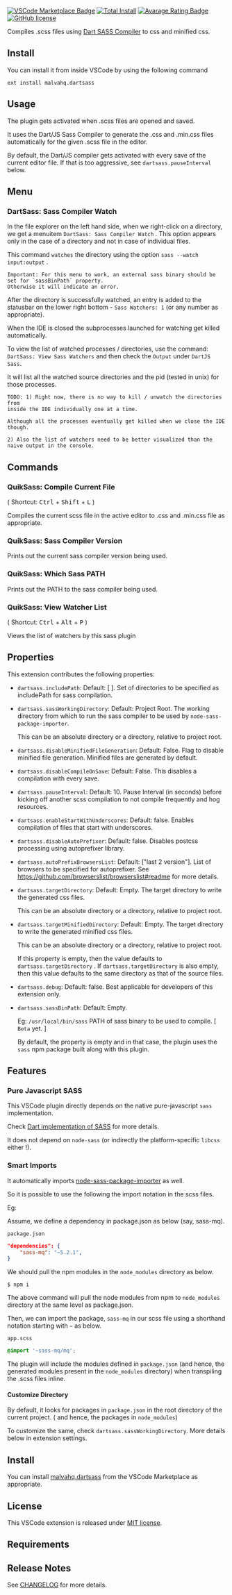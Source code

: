 [![VSCode Marketplace Badge](https://img.shields.io/vscode-marketplace/v/malvahq.dartsass.svg?label=VSCode%20Marketplace&style=flat-square)](https://marketplace.visualstudio.com/items?itemName=malvahq.dartsass) [![Total Install](https://img.shields.io/vscode-marketplace/d/malvahq.dartsass.svg?style=flat-square)](https://marketplace.visualstudio.com/items?itemName=malvahq.dartsass) [![Avarage Rating Badge](https://img.shields.io/vscode-marketplace/r/malvahq.dartsass.svg?style=flat-square)](https://marketplace.visualstudio.com/items?itemName=malvahq.dartsass) [![GitHub license](https://img.shields.io/badge/license-MIT-blue.svg?style=flat-square)](https://github.com/malvahq/vscode-plugin-dartsass/)


Compiles .scss files using [Dart SASS Compiler](https://sass-lang.com/dart-sass) to css and minified css.

## Install

You can install it from inside VSCode by using the following command

`
ext install malvahq.dartsass
`


## Usage

The plugin gets activated when .scss files are opened and saved.

It uses the Dart/JS Sass Compiler to generate the .css and .min.css files automatically for the given .scss file in the editor.

By default, the Dart/JS compiler gets activated with every save of the current editor file.
If that is too aggressive, see `dartsass.pauseInterval` below.

## Menu

### DartSass: Sass Compiler Watch

  In the file explorer on the left hand side, when we right-click on a directory, we get a menuitem `DartSass: Sass Compiler Watch` .
  This option appears only in the case of a directory and not in case of individual files.


  This command `watches` the directory using the option `sass --watch input:output` .

  ```
  Important: For this menu to work, an external sass binary should be set for `sassBinPath` property.
  Otherwise it will indicate an error.
  ```

  After the directory is successfully watched, an entry is added to the statusbar on the lower right bottom - `Sass Watchers: 1` (or any number as appropriate).

  When the IDE is closed the subprocesses launched for watching get killed automatically.

  To view the list of watched processes / directories, use the command: `DartSass: View Sass Watchers` and then check the `Output` under `DartJS Sass`.

  It will list all the watched source directories and the pid (tested in unix) for those processes.

  ```
  TODO: 1) Right now, there is no way to kill / unwatch the directories from
  inside the IDE individually one at a time.

  Although all the processes eventually get killed when we close the IDE though.

  2) Also the list of watchers need to be better visualized than the naive output in the console.
  ```

## Commands

### QuikSass: Compile Current File

( Shortcut: <kbd>Ctrl</kbd> + <kbd>Shift</kbd> + <kbd>L</kbd> )

Compiles the current scss file in the active editor to .css and .min.css file as appropriate.

### QuikSass: Sass Compiler Version

Prints out the current sass compiler version being used.

### QuikSass: Which Sass PATH

Prints out the PATH to the sass compiler being used.

### QuikSass: View Watcher List

( Shortcut: <kbd>Ctrl</kbd> + <kbd>Alt</kbd> + <kbd>P</kbd> )

Views the list of watchers by this sass plugin

## Properties

This extension contributes the following properties:

* `dartsass.includePath`: Default: [ ]. Set of directories to be specified as includePath for sass compilation.
* `dartsass.sassWorkingDirectory`: Default: Project Root. The working directory from which to run the sass compiler to be used by `node-sass-package-importer`.

  This can be an absolute directory or a directory, relative to project root.
* `dartsass.disableMinifiedFileGeneration`: Default: False. Flag to disable minified file generation. Minified files are generated by default.
* `dartsass.disableCompileOnSave`: Default: False. This disables a compilation with every save.
* `dartsass.pauseInterval`: Default: 10. Pause Interval (in seconds) before kicking off another scss compilation to not compile frequently and hog resources.
* `dartsass.enableStartWithUnderscores`: Default: false. Enables compilation of files that start with underscores.
* `dartsass.disableAutoPrefixer`: Default: false. Disables postcss processing using autoprefixer library.
* `dartsass.autoPrefixBrowsersList`: Default: ["last 2 version"]. List of browsers to be specified for autoprefixer. See https://github.com/browserslist/browserslist#readme for more details.
* `dartsass.targetDirectory`: Default: Empty. The target directory to write the generated css files.

  This can be an absolute directory or a directory, relative to project root.
* `dartsass.targetMinifiedDirectory`: Default: Empty. The target directory to write the generated minified css files.

  This can be an absolute directory or a directory, relative to project root.

  If this property is empty, then the value defaults to `dartsass.targetDirectory` . If `dartsass.targetDirectory` is also empty, then this value defaults to the same directory as that of the source files.
* `dartsass.debug`: Default: false. Best applicable for developers of this extension only.
* `dartsass.sassBinPath`: Default: Empty.

  Eg: `/usr/local/bin/sass` PATH of sass binary to be used to compile. [ `Beta` yet. ]

  By default, the property is empty and in that case, the plugin uses the `sass` npm package built along with this plugin.

## Features

### Pure Javascript SASS

This VSCode plugin directly depends on the native pure-javascript `sass` implementation.

Check [Dart implementation of SASS](https://sass-lang.com/dart-sass) for more details.

It does not depend on `node-sass` (or indirectly the platform-specific `libcss` either !).

### Smart Imports

It automatically imports [node-sass-package-importer](https://github.com/maoberlehner/node-sass-magic-importer/tree/master/packages/node-sass-package-importer) as well.


So it is possible to use the following the import notation in the scss files.


Eg:

Assume, we define a dependency in package.json as below (say, sass-mq).

`package.json`
```json
"dependencies": {
    "sass-mq": "~5.2.1",
}
```

We should pull the npm modules in the `node_modules` directory as below.

```
$ npm i
```
The above command will pull the node modules from npm to `node_modules` directory at the same level as package.json.

Then, we can import the package, `sass-mq` in our scss file using a shorthand notation starting with `~` as below.

`app.scss`
```scss
@import '~sass-mq/mq';
```

The plugin will include the modules defined in `package.json` (and hence, the generated modules present in the `node_modules` directory) when transpiling the .scss files inline.

#### Customize Directory

By default, it looks for packages in `package.json` in the root directory of the current project. ( and hence, the packages in `node_modules`)

To customize the same, check `dartsass.sassWorkingDirectory`. More details below in extension settings.

## Install

You can install [malvahq.dartsass](https://marketplace.visualstudio.com/items?itemName=malvahq.dartsass) from the VSCode Marketplace as appropriate.

## License

This VSCode extension is released under [MIT license](LICENSE).



## Requirements



## Release Notes

See [CHANGELOG](CHANGELOG.md) for more details.
